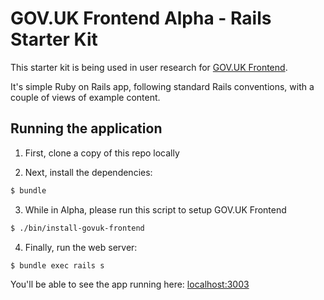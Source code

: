 # GOV.UK Frontend Alpha - Rails Starter Kit

This starter kit is being used in user research for [GOV.UK Frontend](https://github.com/alphagov/govuk_frontend_alpha).

It's simple Ruby on Rails app, following standard Rails conventions, with a couple of views of example content.

## Running the application

1. First, clone a copy of this repo locally

2. Next, install the dependencies:

  ```sh
  $ bundle
  ```

3. While in Alpha, please run this script to setup GOV.UK Frontend

  ```sh
  $ ./bin/install-govuk-frontend
  ```

4. Finally, run the web server:

  ```sh
  $ bundle exec rails s
  ```

You'll be able to see the app running here: [localhost:3003](http://localhost:3003/)
